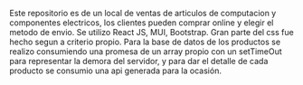 Este repositorio es de un local de ventas de articulos de computacion y componentes electricos, los clientes pueden comprar online y elegir el metodo de envio. 
Se utilizo React JS, MUI, Bootstrap.
Gran parte del css fue hecho segun a criterio propio.
Para la base de datos de los productos se realizo consumiendo una promesa de un array propio con un setTimeOut para representar la demora del servidor, y para dar el detalle de cada producto se consumio una api generada para la ocasión.





